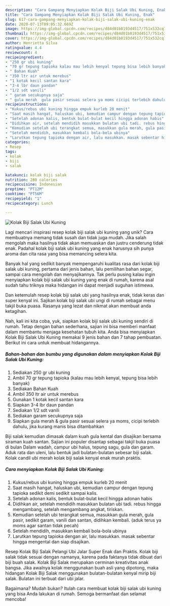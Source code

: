 ```yaml
---
description: "Cara Gampang Menyiapkan Kolak Biji Salak Ubi Kuning, Enak"
title: "Cara Gampang Menyiapkan Kolak Biji Salak Ubi Kuning, Enak"
slug: 617-cara-gampang-menyiapkan-kolak-biji-salak-ubi-kuning-enak
date: 2020-07-13T09:05:32.669Z
image: https://img-global.cpcdn.com/recipes/d84d01b8193d4517/751x532cq70/kolak-biji-salak-ubi-kuning-foto-resep-utama.jpg
thumbnail: https://img-global.cpcdn.com/recipes/d84d01b8193d4517/751x532cq70/kolak-biji-salak-ubi-kuning-foto-resep-utama.jpg
cover: https://img-global.cpcdn.com/recipes/d84d01b8193d4517/751x532cq70/kolak-biji-salak-ubi-kuning-foto-resep-utama.jpg
author: Henrietta Silva
ratingvalue: 4.4
reviewcount: 4
recipeingredient:
- "250 gr ubi kuning"
- "70 gr tepung tapioka kalau mau lebih kenyal tepung bisa lebih banyak"
- " Bahan Kuah"
- "350 ltr air untuk merebus"
- "1 kotak kecil santan kara"
- "3-4 lbr daun pandan"
- "1/2 sdt vanili"
- " garam secukupnya saja"
- " gula merah  gula pasir sesuai selera ya moms cicipi terlebih dahulu jika kurang manis bisa ditambahkan"
recipeinstructions:
- "Kukus/rebus ubi kuning hingga empuk kurleb 20 menit"
- "Saat masih hangat, haluskan ubi, kemudian campur dengan tepung tapioka sedikit demi sedikit sampai kalis."
- "Setelah adonan kalis, bentuk bulat-bulat kecil hingga adonan habis"
- "Didihkan air, setelah mendidih masukkan bulatan ubi tadi. rebus hingga mengambang, setelah mengambang angkat, tiriskan."
- "Kemudian setelah ubi terangkat semua, masukkan gula merah, gula pasir, sedikit garam, vanili dan santan, didihkan kembali. (aduk terus ya moms agar santan tidak pecah)"
- "Setelah mendidih, masukkan kembali bola-bola ubinya"
- "Larutkan tepung tapioka dengan air, lalu masukkan. masak sebentar hingga mengental dan siap disajikan."
categories:
- Resep
tags:
- kolak
- biji
- salak

katakunci: kolak biji salak 
nutrition: 280 calories
recipecuisine: Indonesian
preptime: "PT12M"
cooktime: "PT56M"
recipeyield: "1"
recipecategory: Lunch

---
```



![Kolak Biji Salak Ubi Kuning](https://img-global.cpcdn.com/recipes/d84d01b8193d4517/751x532cq70/kolak-biji-salak-ubi-kuning-foto-resep-utama.jpg)

Lagi mencari inspirasi resep kolak biji salak ubi kuning yang unik? Cara membuatnya memang tidak susah dan tidak juga mudah. Jika salah mengolah maka hasilnya tidak akan memuaskan dan justru cenderung tidak enak. Padahal kolak biji salak ubi kuning yang enak harusnya sih punya aroma dan cita rasa yang bisa memancing selera kita.

Banyak hal yang sedikit banyak mempengaruhi kualitas rasa dari kolak biji salak ubi kuning, pertama dari jenis bahan, lalu pemilihan bahan segar, sampai cara mengolah dan menyajikannya. Tak perlu pusing kalau ingin menyiapkan kolak biji salak ubi kuning yang enak di rumah, karena asal sudah tahu triknya maka hidangan ini dapat menjadi suguhan istimewa.

Dan ketemulah resep kolak biji salak ubi yang hasilnya enak, tidak keras dan super kenyal ini. Sajikan kolak biji salak ubi ungi di rumah sebagai menu takjil buka puasa. Rasanya yang lezat dan nikmat akan membuat anda ketagihan.


Nah, kali ini kita coba, yuk, siapkan kolak biji salak ubi kuning sendiri di rumah. Tetap dengan bahan sederhana, sajian ini bisa memberi manfaat dalam membantu menjaga kesehatan tubuh kita. Anda bisa menyiapkan Kolak Biji Salak Ubi Kuning memakai 9 jenis bahan dan 7 tahap pembuatan. Berikut ini cara untuk membuat hidangannya.

<!--inarticleads1-->

##### Bahan-bahan dan bumbu yang digunakan dalam menyiapkan Kolak Biji Salak Ubi Kuning:

1. Sediakan 250 gr ubi kuning
1. Ambil 70 gr tepung tapioka (kalau mau lebih kenyal, tepung bisa lebih banyak)
1. Sediakan  Bahan Kuah
1. Ambil 350 ltr air untuk merebus
1. Gunakan 1 kotak kecil santan kara
1. Siapkan 3-4 lbr daun pandan
1. Sediakan 1/2 sdt vanili
1. Sediakan  garam secukupnya saja
1. Siapkan  gula merah &amp; gula pasir sesuai selera ya moms, cicipi terlebih dahulu, jika kurang manis bisa ditambahkan


Biji salak kemudian dimasak dalam kuah gula kental dan disajikan bersama siraman kuah santan. Sajian ini populer disantap sebagai takjil buka puasa di bulan Dalam wadah, campur ubi halus, tepung sagu, gula dan garam. Aduk rata dan uleni, lalu bentuk jadi bulatan-bulatan sebesar biji salak. Kolak candil ubi merah kolak biji salak kenyal enak murah praktis. 

<!--inarticleads2-->

##### Cara menyiapkan Kolak Biji Salak Ubi Kuning:

1. Kukus/rebus ubi kuning hingga empuk kurleb 20 menit
1. Saat masih hangat, haluskan ubi, kemudian campur dengan tepung tapioka sedikit demi sedikit sampai kalis.
1. Setelah adonan kalis, bentuk bulat-bulat kecil hingga adonan habis
1. Didihkan air, setelah mendidih masukkan bulatan ubi tadi. rebus hingga mengambang, setelah mengambang angkat, tiriskan.
1. Kemudian setelah ubi terangkat semua, masukkan gula merah, gula pasir, sedikit garam, vanili dan santan, didihkan kembali. (aduk terus ya moms agar santan tidak pecah)
1. Setelah mendidih, masukkan kembali bola-bola ubinya
1. Larutkan tepung tapioka dengan air, lalu masukkan. masak sebentar hingga mengental dan siap disajikan.


Resep Kolak Biji Salak Pelangi Ubi Jalar Super Enak dan Praktis. Kolak biji salak tidak sesuai dengan namanya, karena pada faktanya tidak dibuat dari biji buah salak. Kolak Biji Salak merupakan cerminan kreativitas anak bangsa. Jika awalnya kolak menggunakan buah asli yang dipotong, maka hidangan Kolak Biji Salak menggunakan bulatan-bulatan kenyal mirip biji salak. Bulatan ini terbuat dari ubi jalar. 

Bagaimana? Mudah bukan? Itulah cara membuat kolak biji salak ubi kuning yang bisa Anda lakukan di rumah. Semoga bermanfaat dan selamat mencoba!
